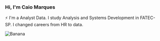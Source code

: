 ### Hi, I'm Caio Marques

⚡ I'm a Analyst Data. I study Analysis and Systems Development in FATEC-SP. I changed careers from HR to data.


![Banana]([https://miro.medium.com/v2/resize:fit:1100/0*JReDjt8autJLJVzq.gif])

<!--
**caiombribeiro/caiombribeiro** is a ✨ _special_ ✨ repository because its `README.md` (this file) appears on your GitHub profile.

Here are some ideas to get you started:

- 🔭 I’m currently working on ...
- 🌱 I’m currently learning ...
- 👯 I’m looking to collaborate on ...
- 🤔 I’m looking for help with ...
- 💬 Ask me about ...
- 📫 How to reach me: ...
- 😄 Pronouns: ...
- ⚡ Fun fact: ...
-->
